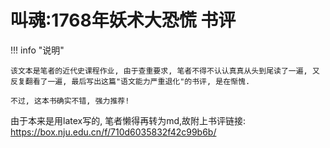 # 叫魂:1768年妖术大恐慌 书评

!!! info "说明"

    该文本是笔者的近代史课程作业, 由于查重要求, 笔者不得不认认真真从头到尾读了一遍, 又反复翻看了一遍, 最后写出这篇"语文能力严重退化"的书评, 是在惭愧. 

    不过, 这本书确实不错, 强力推荐! 

由于本来是用latex写的, 笔者懒得再转为md,故附上书评链接: https://box.nju.edu.cn/f/710d6035832f42c99b6b/